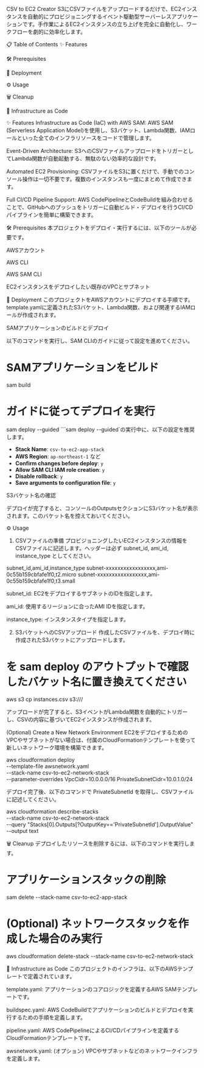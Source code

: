 CSV to EC2 Creator
S3にCSVファイルをアップロードするだけで、EC2インスタンスを自動的にプロビジョニングするイベント駆動型サーバーレスアプリケーションです。手作業によるEC2インスタンスの立ち上げを完全に自動化し、ワークフローを劇的に効率化します。

📋 Table of Contents
✨ Features

🛠️ Prerequisites

🚀 Deployment

⚙️ Usage

🗑️ Cleanup

📄 Infrastructure as Code

✨ Features
Infrastructure as Code (IaC) with AWS SAM:
AWS SAM (Serverless Application Model)を使用し、S3バケット、Lambda関数、IAMロールといった全てのインフラリソースをコードで管理します。

Event-Driven Architecture:
S3へのCSVファイルアップロードをトリガーとしてLambda関数が自動起動する、無駄のない効率的な設計です。

Automated EC2 Provisioning:
CSVファイルをS3に置くだけで、手動でのコンソール操作は一切不要です。複数のインスタンスも一度にまとめて作成できます。

Full CI/CD Pipeline Support:
AWS CodePipelineとCodeBuildを組み合わせることで、GitHubへのプッシュをトリガーに自動ビルド・デプロイを行うCI/CDパイプラインを簡単に構築できます。

🛠️ Prerequisites
本プロジェクトをデプロイ・実行するには、以下のツールが必要です。

AWSアカウント

AWS CLI

AWS SAM CLI

EC2インスタンスをデプロイしたい既存のVPCとサブネット

🚀 Deployment
このプロジェクトをAWSアカウントにデプロイする手順です。
template.yamlに定義されたS3バケット、Lambda関数、および関連するIAMロールが作成されます。

SAMアプリケーションのビルドとデプロイ

以下のコマンドを実行し、SAM CLIのガイドに従って設定を進めてください。

# SAMアプリケーションをビルド
sam build

# ガイドに従ってデプロイを実行
sam deploy --guided
```sam deploy --guided`の実行中に、以下の設定を推奨します。

-   **Stack Name**: `csv-to-ec2-app-stack`
-   **AWS Region**: `ap-northeast-1` など
-   **Confirm changes before deploy**: `y`
-   **Allow SAM CLI IAM role creation**: `y`
-   **Disable rollback**: `y`
-   **Save arguments to configuration file**: `y`


S3バケット名の確認

デプロイが完了すると、コンソールのOutputsセクションにS3バケット名が表示されます。このバケット名を控えておいてください。

⚙️ Usage
1. CSVファイルの準備
プロビジョニングしたいEC2インスタンスの情報をCSVファイルに記述します。ヘッダーは必ず subnet_id, ami_id, instance_type としてください。

subnet_id,ami_id,instance_type
subnet-xxxxxxxxxxxxxxxxx,ami-0c55b159cbfafe1f0,t2.micro
subnet-xxxxxxxxxxxxxxxxx,ami-0c55b159cbfafe1f0,t3.small

subnet_id: EC2をデプロイするサブネットのIDを指定します。

ami_id: 使用するリージョンに合ったAMI IDを指定します。

instance_type: インスタンスタイプを指定します。

2. S3バケットへのCSVアップロード
作成したCSVファイルを、デプロイ時に作成されたS3バケットにアップロードします。

# <YOUR-BUCKET-NAME>を sam deploy のアウトプットで確認したバケット名に置き換えてください
aws s3 cp instances.csv s3://<YOUR-BUCKET-NAME>/

アップロードが完了すると、S3イベントがLambda関数を自動的にトリガーし、CSVの内容に基づいてEC2インスタンスが作成されます。

(Optional) Create a New Network Environment
EC2をデプロイするためのVPCやサブネットがない場合は、付属のCloudFormationテンプレートを使って新しいネットワーク環境を構築できます。

aws cloudformation deploy \
  --template-file awsnetwork.yaml \
  --stack-name csv-to-ec2-network-stack \
  --parameter-overrides VpcCidr=10.0.0.0/16 PrivateSubnetCidr=10.0.1.0/24

デプロイ完了後、以下のコマンドで PrivateSubnetId を取得し、CSVファイルに記述してください。

aws cloudformation describe-stacks \
  --stack-name csv-to-ec2-network-stack \
  --query "Stacks[0].Outputs[?OutputKey=='PrivateSubnetId'].OutputValue" \
  --output text

🗑️ Cleanup
デプロイしたリソースを削除するには、以下のコマンドを実行します。

# アプリケーションスタックの削除
sam delete --stack-name csv-to-ec2-app-stack

# (Optional) ネットワークスタックを作成した場合のみ実行
aws cloudformation delete-stack --stack-name csv-to-ec2-network-stack

📄 Infrastructure as Code
このプロジェクトのインフラは、以下のAWSテンプレートで定義されています。

template.yaml: アプリケーションのコアロジックを定義するAWS SAMテンプレートです。

buildspec.yaml: AWS CodeBuildでアプリケーションのビルドとデプロイを実行するための手順を定義します。

pipeline.yaml: AWS CodePipelineによるCI/CDパイプラインを定義するCloudFormationテンプレートです。

awsnetwork.yaml: (オプション) VPCやサブネットなどのネットワークインフラを定義します。 
